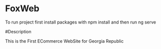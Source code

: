 # FoxWeb

To run project first install packages with npm install and then run ng serve

#Description

This is the First ECommerce WebSite for Georgia Republic